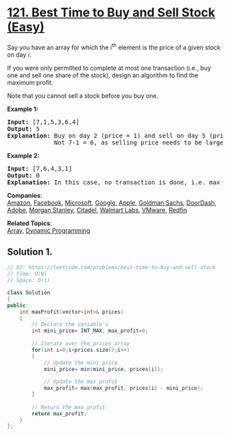 # [121. Best Time to Buy and Sell Stock (Easy)](https://leetcode.com/problems/best-time-to-buy-and-sell-stock/)

<p>Say you have an array for which the <em>i</em><sup>th</sup> element is the price of a given stock on day <em>i</em>.</p>

<p>If you were only permitted to complete at most one transaction (i.e., buy one and sell one share of the stock), design an algorithm to find the maximum profit.</p>

<p>Note that you cannot sell a stock before you buy one.</p>

<p><strong>Example 1:</strong></p>

<pre><strong>Input:</strong> [7,1,5,3,6,4]
<strong>Output:</strong> 5
<strong>Explanation:</strong> Buy on day 2 (price = 1) and sell on day 5 (price = 6), profit = 6-1 = 5.
&nbsp;            Not 7-1 = 6, as selling price needs to be larger than buying price.
</pre>

<p><strong>Example 2:</strong></p>

<pre><strong>Input:</strong> [7,6,4,3,1]
<strong>Output:</strong> 0
<strong>Explanation:</strong> In this case, no transaction is done, i.e. max profit = 0.
</pre>


**Companies**:  
[Amazon](https://leetcode.com/company/amazon), [Facebook](https://leetcode.com/company/facebook), [Microsoft](https://leetcode.com/company/microsoft), [Google](https://leetcode.com/company/google), [Apple](https://leetcode.com/company/apple), [Goldman Sachs](https://leetcode.com/company/goldman-sachs), [DoorDash](https://leetcode.com/company/doordash), [Adobe](https://leetcode.com/company/adobe), [Morgan Stanley](https://leetcode.com/company/morgan-stanley), [Citadel](https://leetcode.com/company/citadel), [Walmart Labs](https://leetcode.com/company/walmart-labs), [VMware](https://leetcode.com/company/vmware), [Redfin](https://leetcode.com/company/redfin)

**Related Topics**:  
[Array](https://leetcode.com/tag/array/), [Dynamic Programming](https://leetcode.com/tag/dynamic-programming/)

## Solution 1.

```cpp
// OJ: https://leetcode.com/problems/best-time-to-buy-and-sell-stock
// Time: O(N)
// Space: O(1)

class Solution
{
public:
    int maxProfit(vector<int>& prices) 
    {
        // Declare the variable's
        int mini_price= INT_MAX, max_profit=0;
        
        // Iterate over the prices array
        for(int i=0;i<prices.size();i++)
        {
            // Update the mini price
            mini_price= min(mini_price, prices[i]);
            
            // Update the max profit
            max_profit= max(max_profit, prices[i] - mini_price);
        }
        
        // Return the max profit
        return max_profit;
    }
};
```

